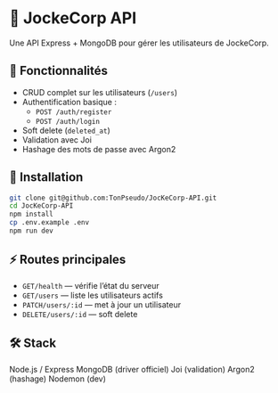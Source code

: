# 🚀 JockeCorp API

Une API Express + MongoDB pour gérer les utilisateurs de JockeCorp.

## 📂 Fonctionnalités

- CRUD complet sur les utilisateurs (`/users`)
- Authentification basique :
  - `POST /auth/register`
  - `POST /auth/login`
- Soft delete (`deleted_at`)
- Validation avec Joi
- Hashage des mots de passe avec Argon2

## 🔧 Installation

```bash
git clone git@github.com:TonPseudo/JocKeCorp-API.git
cd JocKeCorp-API
npm install
cp .env.example .env
npm run dev
```

## ⚡ Routes principales

- `GET/health` — vérifie l’état du serveur
- `GET/users` — liste les utilisateurs actifs
- `PATCH/users/:id` — met à jour un utilisateur
- `DELETE/users/:id` — soft delete

## 🛠️ Stack

Node.js / Express
MongoDB (driver officiel)
Joi (validation)
Argon2 (hashage)
Nodemon (dev)
